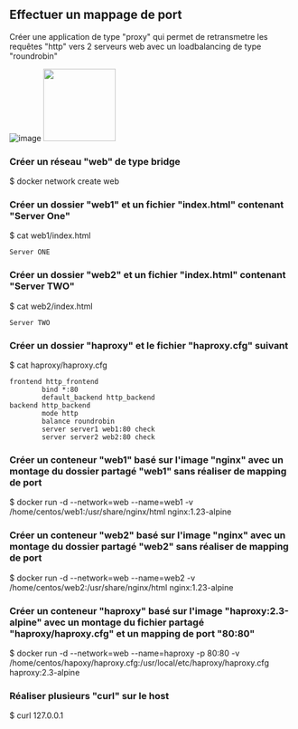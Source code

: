 ## Effectuer un mappage de port

Créer une application de type "proxy" qui permet de retransmetre les requêtes "http" vers 2 serveurs web avec un loadbalancing de type "roundrobin"

![image](https://https://github.com/LinkedInLearning/essentiel-docker-3282024/07_05/Exercice_01/img/haproxy.png)
<img src="../img/haproxy.png" width="128"/>

### Créer un réseau "web" de type bridge

$ docker network create web

### Créer un dossier "web1" et un fichier "index.html" contenant "Server One"

$ cat web1/index.html
```
Server ONE
```

### Créer un dossier "web2" et un fichier "index.html" contenant "Server TWO"

$ cat web2/index.html
```
Server TWO
```

### Créer un dossier "haproxy" et le fichier "haproxy.cfg" suivant

$ cat haproxy/haproxy.cfg
```
frontend http_frontend
        bind *:80
        default_backend http_backend
backend http_backend
        mode http
        balance roundrobin
        server server1 web1:80 check
        server server2 web2:80 check
```

### Créer un conteneur "web1" basé sur l'image "nginx" avec un montage du dossier partagé "web1" sans réaliser de mapping de port

$ docker run -d --network=web --name=web1 -v /home/centos/web1:/usr/share/nginx/html nginx:1.23-alpine

### Créer un conteneur "web2" basé sur l'image "nginx" avec un montage du dossier partagé "web2" sans réaliser de mapping de port

$ docker run -d --network=web --name=web2 -v /home/centos/web2:/usr/share/nginx/html nginx:1.23-alpine

### Créer un conteneur "haproxy" basé sur l'image "haproxy:2.3-alpine" avec un montage du fichier partagé "haproxy/haproxy.cfg" et un mapping de port "80:80"

$ docker run -d --network=web --name=haproxy -p 80:80 -v /home/centos/hapoxy/haproxy.cfg:/usr/local/etc/haproxy/haproxy.cfg haproxy:2.3-alpine

### Réaliser plusieurs "curl" sur le host

$ curl 127.0.0.1




